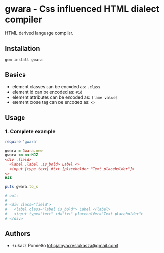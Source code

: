 gwara - Css influenced HTML dialect compiler
===

HTML derived language compiler.


Installation
---
```
gem install gwara
```

Basics
---

- element classes can be encoded as: `.class`
- element id can be encoded as: `#id`
- element attributes can be encoded as: `[name value]`
- element close tag can be encoded as: `<>`

Usage
---
### 1. Complete example
```RUBY
require 'gwara'

gwara = Gwara.new
gwara << <<-HJZ
<div .field>
  <label .label .is_bold> Label <>
  <input [type text] #txt [placeholder "Text placeholder"]>
<>
HJZ

puts gwara.to_s

# out:
#
# <div class="field">
#   <label class="label is_bold"> Label </label>
#   <input type="text" id="txt" placeholder="Text placeholder">
# </div>
```


Authors
---
- Łukasz Pomietło (oficjalnyadreslukasza@gmail.com)
